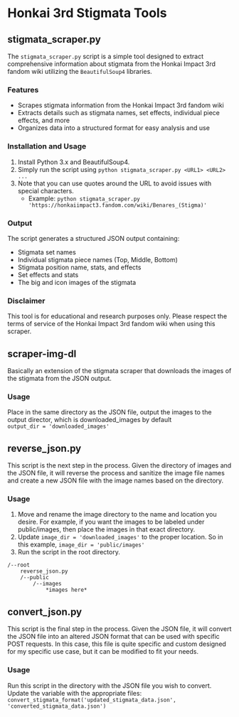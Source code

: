 # Honkai 3rd Stigmata Tools

## stigmata_scraper.py

The `stigmata_scraper.py` script is a simple tool designed to extract comprehensive information about stigmata from the Honkai Impact 3rd fandom wiki utilizing the `BeautifulSoup4` libraries.

### Features
- Scrapes stigmata information from the Honkai Impact 3rd fandom wiki
- Extracts details such as stigmata names, set effects, individual piece effects, and more
- Organizes data into a structured format for easy analysis and use

### Installation and Usage
1. Install Python 3.x and BeautifulSoup4.
2. Simply run the script using `python stigmata_scraper.py <URL1> <URL2> ...`
3. Note that you can use quotes around the URL to avoid issues with special characters.
    - Example: `python stigmata_scraper.py 'https://honkaiimpact3.fandom.com/wiki/Benares_(Stigma)'`

### Output
The script generates a structured JSON output containing:
- Stigmata set names
- Individual stigmata piece names (Top, Middle, Bottom)
- Stigmata position name, stats, and effects
- Set effects and stats
- The big and icon images of the stigmata

### Disclaimer
This tool is for educational and research purposes only. Please respect the terms of service of the Honkai Impact 3rd fandom wiki when using this scraper.

## scraper-img-dl
Basically an extension of the stigmata scraper that downloads the images of the stigmata from the JSON output. 

### Usage
Place in the same directory as the JSON file, output the images to the output director, which is downloaded_images by default  
`output_dir = 'downloaded_images'`

## reverse_json.py
This script is the next step in the process. Given the directory of images and the JSON file, it will reverse the process and sanitize the image file names and create a new JSON file with the image names based on the directory.

### Usage
1. Move and rename the image directory to the name and location you desire. For example, if you want the images to be labeled under public/images, then place the images in that exact directory.
2. Update `image_dir = 'downloaded_images'` to the proper location. So in this example, `image_dir = 'public/images'`
3. Run the script in the root directory.
```
/--root
    reverse_json.py
    /--public
        /--images
            *images here*
``` 

## convert_json.py
This script is the final step in the process. Given the JSON file, it will convert the JSON file into an altered JSON format that can be used with specific POST requests. In this case, this file is quite specific and custom  designed for my specific use case, but it can be modified to fit your needs.

### Usage
Run this script in the directory with the JSON file you wish to convert. Update the variable with the appropriate files:  
`convert_stigmata_format('updated_stigmata_data.json', 'converted_stigmata_data.json')`